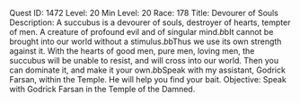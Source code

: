 Quest ID: 1472
Level: 20
Min Level: 20
Race: 178
Title: Devourer of Souls
Description: A succubus is a devourer of souls, destroyer of hearts, tempter of men. A creature of profound evil and of singular mind.$b$bIt cannot be brought into our world without a stimulus.$b$bThus we use its own strength against it. With the hearts of good men, pure men, loving men, the succubus will be unable to resist, and will cross into our world. Then you can dominate it, and make it your own.$b$bSpeak with my assistant, Godrick Farsan, within the Temple. He will help you find your bait.
Objective: Speak with Godrick Farsan in the Temple of the Damned.
